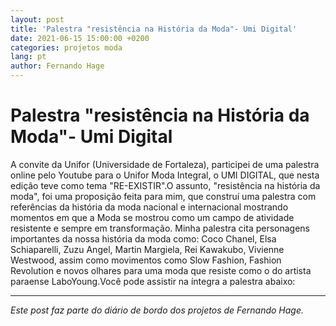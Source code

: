 ```yaml
---
layout: post
title: 'Palestra "resistência na História da Moda"- Umi Digital'
date: 2021-06-15 15:00:00 +0200
categories: projetos moda
lang: pt
author: Fernando Hage
---
```


# Palestra "resistência na História da Moda"- Umi Digital

A convite da Unifor (Universidade de Fortaleza), participei de uma palestra online pelo Youtube para o Unifor Moda Integral, o UMI DIGITAL, que nesta edição teve como tema "RE-EXISTIR".O assunto, "resistência na história da moda", foi uma proposição feita para mim, que construí uma palestra com referências da história da moda nacional e internacional mostrando momentos em que a Moda se mostrou como um campo de atividade resistente e sempre em transformação. Minha palestra cita personagens importantes da nossa história da moda como: Coco Chanel, Elsa Schiaparelli, Zuzu Angel, Martin Margiela, Rei Kawakubo, Vivienne Westwood, assim como movimentos como Slow Fashion, Fashion Revolution e novos olhares para uma moda que resiste como o do artista paraense LaboYoung.Você pode assistir na íntegra a palestra abaixo:

---

*Este post faz parte do diário de bordo dos projetos de Fernando Hage.*